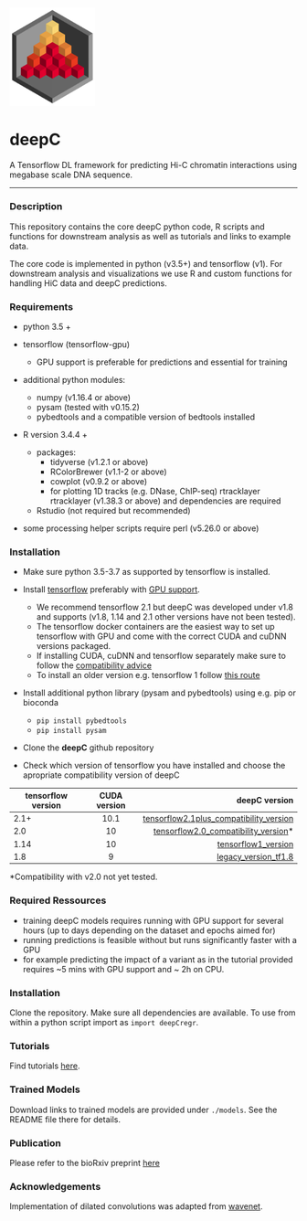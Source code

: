<img src="docs/logo_1_transparent.png" width="150">

# deepC
A Tensorflow DL framework for predicting Hi-C chromatin interactions using megabase scale DNA sequence.

-------------------------------------------------------------------------------

### Description

This repository contains the core deepC python code, R scripts and functions for downstream analysis as well as tutorials and links to example data.

The core code is implemented in python (v3.5+) and tensorflow (v1). For downstream analysis and visualizations we use R and custom functions for handling HiC data
and deepC predictions.

### Requirements

  * python 3.5 +
  * tensorflow (tensorflow-gpu)
    * GPU support is preferable for predictions and essential for training
  * additional python modules:
    * numpy (v1.16.4 or above)
    * pysam (tested with v0.15.2)
    * pybedtools and a compatible version of bedtools installed

  * R version 3.4.4 +
    * packages:
      * tidyverse (v1.2.1 or above)
      * RColorBrewer (v1.1-2 or above)
      * cowplot (v0.9.2 or above)
      * for plotting 1D tracks (e.g. DNase, ChIP-seq) rtracklayer rtracklayer (v1.38.3 or above) and dependencies are required
    * Rstudio (not required but recommended)

  * some processing helper scripts require perl (v5.26.0 or above)

### Installation

* Make sure python 3.5-3.7 as supported by tensorflow is installed.

* Install [tensorflow](https://www.tensorflow.org/install) preferably with [GPU support](https://www.tensorflow.org/install/gpu).
  * We recommend tensorflow 2.1 but deepC was developed under v1.8 and supports (v1.8, 1.14 and 2.1 other versions have not been tested).
  * The tensorflow docker containers are the easiest way to set up tensorflow with GPU and come with the correct CUDA and cuDNN versions packaged.
  * If installing CUDA, cuDNN and tensorflow separately make sure to follow the [compatibility advice](https://www.tensorflow.org/install/source#linux)
  * To install an older version e.g. tensorflow 1 follow [this route](https://www.tensorflow.org/install/pip)

* Install additional python library (pysam and pybedtools) using e.g. pip or bioconda
  * `pip install pybedtools`
  * `pip install pysam`

* Clone the **deepC** github repository
* Check which version of tensorflow you have installed and choose the apropriate compatibility version of deepC

| tensorflow version |  CUDA version | deepC version  |
| ------------------ |:-------------:| --------------:|
| 2.1+               | 10.1          | [tensorflow2.1plus_compatibility_version](./tensorflow2.1plus_compatibility_version) |
| 2.0               | 10          | [tensorflow2.0_compatibility_version](./tensorflow2.0_compatibility_version)* |
| 1.14               | 10          | [tensorflow1_version](./tensorflow1_version) |
| 1.8               | 9          | [legacy_version_tf1.8](./legacy_version_tf1.8) |

*Compatibility with v2.0 not yet tested.

### Required Ressources

  * training deepC models requires running with GPU support for several hours (up to days depending on the dataset and epochs aimed for)
  * running predictions is feasible without but runs significantly faster with a GPU
  * for example predicting the impact of a variant as in the tutorial provided requires ~5 mins with GPU support and ~ 2h on CPU.

### Installation

Clone the repository. Make sure all dependencies are available.
To use from within a python script import as `import deepCregr`.

### Tutorials

Find tutorials [here](./tutorials).

### Trained Models

Download links to trained models are provided under `./models`. See the README
file there for details.

### Publication

Please refer to the bioRxiv preprint [here](https://www.biorxiv.org/content/10.1101/724005v1)

### Acknowledgements

Implementation of dilated convolutions was adapted from [wavenet](https://github.com/ibab/tensorflow-wavenet).
